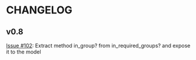 CHANGELOG
=========

v0.8
----

[Issue #102](https://github.com/cschiewek/devise_ldap_authenticatable/pull/102): Extract method in_group? from in_required_groups? and expose it to the model
